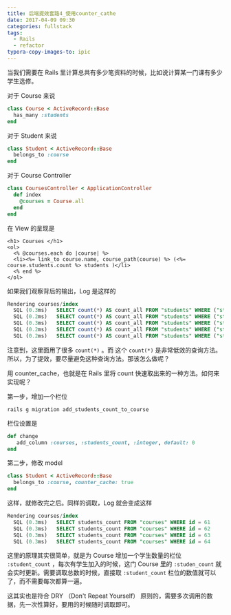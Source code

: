 ```yaml
---
title: 后端提效套路4_使用counter_cathe
date: 2017-04-09 09:30
categories: fullstack
tags:
  - Rails
  - refactor
typora-copy-images-to: ipic
---
```


当我们需要在 Rails 里计算总共有多少笔资料的时候，比如说计算某一门课有多少学生选修。

对于 Course 来说

```ruby
class Course < ActiveRecord::Base
  has_many :students
end
```

对于 Student 来说

```ruby
class Student < ActiveRecord::Base
  belongs_to :course
end
```

对于 Course Controller

```ruby
class CoursesController < ApplicationController
  def index
    @courses = Course.all
  end
end
```

在 View 的呈现是

```erb
<h1> Courses </h1>
<ol>
  <% @courses.each do |course| %>
  <li><%= link_to course.name, course_path(course) %> (<%= course.students.count %> students )</li>
  <% end %>
</ol>
```

如果我们观察背后的输出，Log 是这样的

```sql
Rendering courses/index
  SQL (0.3ms)   SELECT count(*) AS count_all FROM "students" WHERE ("students".course_id = 61) 
  SQL (0.2ms)   SELECT count(*) AS count_all FROM "students" WHERE ("students".course_id = 62) 
  SQL (0.3ms)   SELECT count(*) AS count_all FROM "students" WHERE ("students".course_id = 63) 
  SQL (0.2ms)   SELECT count(*) AS count_all FROM "students" WHERE ("students".course_id = 64) 
  SQL (0.2ms)   SELECT count(*) AS count_all FROM "students" WHERE ("students".course_id = 65)
```

注意到，这里面用了很多 `count(*)` 。而 这个 `count(*)` 是非常低效的查询方法。所以，为了提效，要尽量避免这种查询方法。那该怎么做呢？

用 counter_cache，也就是在 Rails 里将 count 快速取出来的一种方法。如何来实现呢？

第一步，增加一个栏位

```
rails g migration add_students_count_to_course
```

栏位设置是

```ruby
def change
   add_column :courses, :students_count, :integer, default: 0 
end
```

第二步，修改 model

```ruby
class Student < ActiveRecord::Base
  belongs_to :course, counter_cache: true
end
```

这样，就修改完之后。同样的调取，Log 就会变成这样

```sql
Rendering courses/index
  SQL (0.3ms)   SELECT students_count FROM "courses" WHERE id = 61
  SQL (0.3ms)   SELECT students_count FROM "courses" WHERE id = 62
  SQL (0.3ms)   SELECT students_count FROM "courses" WHERE id = 63
  SQL (0.3ms)   SELECT students_count FROM "courses" WHERE id = 64   
```

这里的原理其实很简单，就是为 Course 增加一个学生数量的栏位 `:student_count` ，每次有学生加入的时候，这门 Course 里的 `:studen_count` 就会实时更新。需要调取总数的时候，直接取 `:student_count` 栏位的数值就可以了，而不需要每次都算一遍。

这其实也是符合 DRY （Don't Repeat Yourself） 原则的，需要多次调用的数据，先一次性算好，要用的时候随时调取即可。